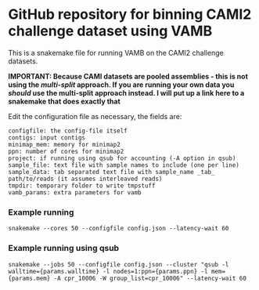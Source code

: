# GitHub repository for binning CAMI2 challenge dataset using VAMB

This is a snakemake file for running VAMB on the CAMI2 challenge datasets.

**IMPORTANT: Because CAMI datasets are pooled assemblies - this is not using the *multi-split* approach. If you are running your own data you *should* use the multi-split approach instead. I will put up a link here to a snakemake that does exactly that**

Edit the configuration file as necessary, the fields are:

```
configfile: the config-file itself
contigs: input contigs
minimap_mem: memory for minimap2
ppn: number of cores for minimap2
project: if running using qsub for accounting (-A option in qsub)
sample_file: text file with sample names to include (one per line)
sample_data: tab separated text file with sample_name _tab_ path/to/reads (it assumes interleaved reads)
tmpdir: temporary folder to write tmpstuff
vamb_params: extra parameters for vamb
```

### Example running
```
snakemake --cores 50 --configfile config.json --latency-wait 60
```

### Example running using qsub
```
snakemake --jobs 50 --configfile config.json --cluster "qsub -l walltime={params.walltime} -l nodes=1:ppn={params.ppn} -l mem={params.mem} -A cpr_10006 -W group_list=cpr_10006" --latency-wait 60
```
